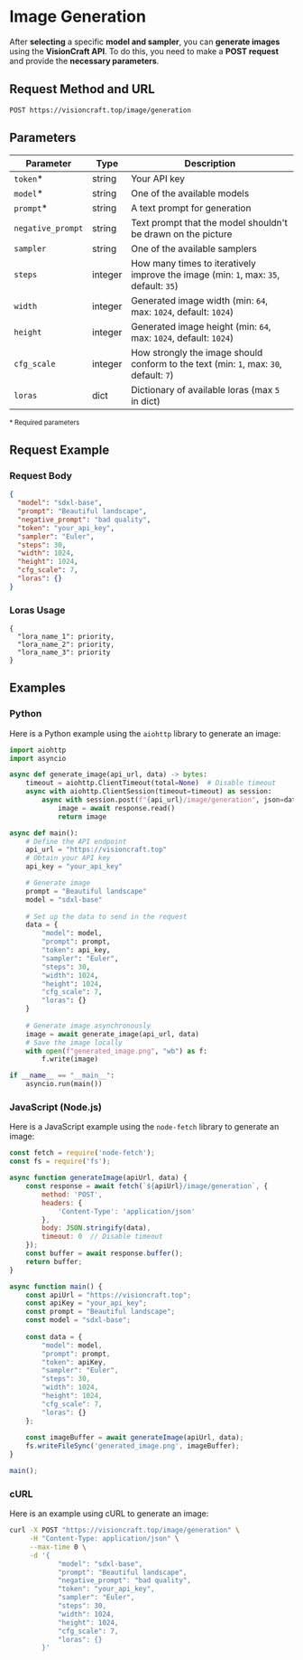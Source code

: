 # Image Generation

After **selecting** a specific **model and sampler**, you can **generate images** using the **VisionCraft API**. To do this, you need to make a **POST request** and provide the **necessary parameters**.

## Request Method and URL

```
POST https://visioncraft.top/image/generation
```

## Parameters

| Parameter        | Type    | Description                                                                                                   |
|------------------|---------|---------------------------------------------------------------------------------------------------------------|
| `token`*         | string  | Your API key                                                                                                   |
| `model`*         | string  | One of the available models                                                                                 |
| `prompt`*        | string  | A text prompt for generation                                                                                   |
| `negative_prompt`| string  | Text prompt that the model shouldn't be drawn on the picture                                                   |
| `sampler`       | string  | One of the available samplers                                                                               |
| `steps`         | integer | How many times to iteratively improve the image (min: `1`, max: `35`, default: `35`)                           |
| `width`         | integer | Generated image width (min: `64`, max: `1024`, default: `1024`)                                                |
| `height`        | integer | Generated image height (min: `64`, max: `1024`, default: `1024`)                                               |
| `cfg_scale`      | integer | How strongly the image should conform to the text (min: `1`, max: `30`, default: `7`)                          |
| `loras`          | dict    | Dictionary of available loras (max `5` in dict)                                                                |

<sup>* Required parameters</sup>

## Request Example

### Request Body

```json
{
  "model": "sdxl-base",
  "prompt": "Beautiful landscape",
  "negative_prompt": "bad quality",
  "token": "your_api_key",
  "sampler": "Euler",
  "steps": 30,
  "width": 1024,
  "height": 1024,
  "cfg_scale": 7,
  "loras": {}
}
```

### Loras Usage

```
{
  "lora_name_1": priority,
  "lora_name_2": priority,
  "lora_name_3": priority
}
```

## Examples

### Python

Here is a Python example using the `aiohttp` library to generate an image:

```python
import aiohttp
import asyncio

async def generate_image(api_url, data) -> bytes:
    timeout = aiohttp.ClientTimeout(total=None)  # Disable timeout
    async with aiohttp.ClientSession(timeout=timeout) as session:
        async with session.post(f"{api_url}/image/generation", json=data) as response:
            image = await response.read()
            return image

async def main():
    # Define the API endpoint
    api_url = "https://visioncraft.top"
    # Obtain your API key
    api_key = "your_api_key"

    # Generate image
    prompt = "Beautiful landscape"
    model = "sdxl-base"
    
    # Set up the data to send in the request
    data = {
        "model": model,
        "prompt": prompt,
        "token": api_key,
        "sampler": "Euler",
        "steps": 30,
        "width": 1024,
        "height": 1024,
        "cfg_scale": 7,
        "loras": {}
    }
    
    # Generate image asynchronously
    image = await generate_image(api_url, data)
    # Save the image locally
    with open(f"generated_image.png", "wb") as f:
        f.write(image)

if __name__ == "__main__":
    asyncio.run(main())
```

### JavaScript (Node.js)

Here is a JavaScript example using the `node-fetch` library to generate an image:

```javascript
const fetch = require('node-fetch');
const fs = require('fs');

async function generateImage(apiUrl, data) {
    const response = await fetch(`${apiUrl}/image/generation`, {
        method: 'POST',
        headers: {
            'Content-Type': 'application/json'
        },
        body: JSON.stringify(data),
        timeout: 0  // Disable timeout
    });
    const buffer = await response.buffer();
    return buffer;
}

async function main() {
    const apiUrl = "https://visioncraft.top";
    const apiKey = "your_api_key";
    const prompt = "Beautiful landscape";
    const model = "sdxl-base";
    
    const data = {
        "model": model,
        "prompt": prompt,
        "token": apiKey,
        "sampler": "Euler",
        "steps": 30,
        "width": 1024,
        "height": 1024,
        "cfg_scale": 7,
        "loras": {}
    };
    
    const imageBuffer = await generateImage(apiUrl, data);
    fs.writeFileSync('generated_image.png', imageBuffer);
}

main();
```

### cURL

Here is an example using cURL to generate an image:

```sh
curl -X POST "https://visioncraft.top/image/generation" \
     -H "Content-Type: application/json" \
     --max-time 0 \
     -d '{
            "model": "sdxl-base",
            "prompt": "Beautiful landscape",
            "negative_prompt": "bad quality",
            "token": "your_api_key",
            "sampler": "Euler",
            "steps": 30,
            "width": 1024,
            "height": 1024,
            "cfg_scale": 7,
            "loras": {}
        }'
```
